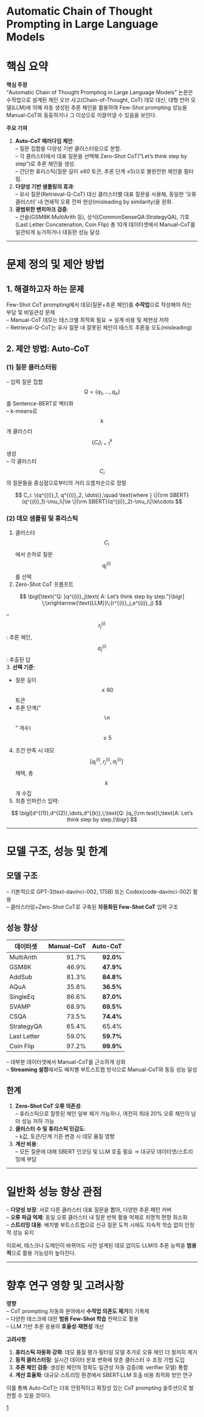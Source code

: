 # Automatic Chain of Thought Prompting in Large Language Models

# 핵심 요약

**핵심 주장**  
“Automatic Chain of Thought Prompting in Large Language Models” 논문은 수작업으로 설계된 체인 오브 사고(Chain-of-Thought, CoT) 데모 대신, 대형 언어 모델(LLM)에 의해 자동 생성된 추론 체인을 활용하여 Few-Shot prompting 성능을 Manual-CoT와 동등하거나 그 이상으로 이끌어낼 수 있음을 보인다.

**주요 기여**  
1. **Auto-CoT 패러다임 제안**:  
   – 질문 집합을 다양성 기반 클러스터링으로 분할.  
   – 각 클러스터에서 대표 질문을 선택해 Zero-Shot CoT(“Let’s think step by step”)로 추론 체인을 생성.  
   – 간단한 휴리스틱(질문 길이 ≤60 토큰, 추론 단계 ≤5)으로 불완전한 체인을 필터링.  
2. **다양성 기반 샘플링의 효과**:  
   – 유사 질문(Retrieval-Q-CoT) 대신 클러스터별 대표 질문을 사용해, 동일한 ‘오류 클러스터’ 내 연쇄적 오류 전파 현상(misleading by similarity)을 완화.  
3. **광범위한 벤치마크 검증**:  
   – 산술(GSM8K·MultiArith 등), 상식(CommonSenseQA·StrategyQA), 기호(Last Letter Concatenation, Coin Flip) 총 10개 데이터셋에서 Manual-CoT를 일관되게 능가하거나 대등한 성능 달성.

***

# 문제 정의 및 제안 방법

## 1. 해결하고자 하는 문제  
Few-Shot CoT prompting에서 데모(질문+추론 체인)를 **수작업**으로 작성해야 하는 부담 및 비일관성 문제  
– Manual-CoT 데모는 태스크별 최적화 필요 → 설계 비용 및 재현성 저하  
– Retrieval-Q-CoT는 유사 질문 내 잘못된 체인이 테스트 추론을 오도(misleading)  

## 2. 제안 방법: Auto-CoT  
### (1) 질문 클러스터링  
– 입력 질문 집합 $$Q=\{q_1,\dots,q_n\}$$를 Sentence-BERT로 벡터화  
– k-means로 $$k$$개 클러스터 $$\{C_i\}_{i=1}^k$$ 생성  
– 각 클러스터 $$C_i$$의 질문들을 중심점으로부터의 거리 오름차순으로 정렬  

$$
    C_i: \{q^{(i)}_1, q^{(i)}_2, \dots\},\quad
    \text{where } \|{\rm SBERT}(q^{(i)}_1)-\mu_i\|\le \|{\rm SBERT}(q^{(i)}_2)-\mu_i\|\le\cdots
  $$

### (2) 데모 샘플링 및 휴리스틱  
1. 클러스터 $$C_i$$에서 순차로 질문 $$q^{(i)}_j$$를 선택  
2. Zero-Shot CoT 프롬프트  

$$
   \bigl[\text{“Q: }q^{(i)}_j\text{ A: Let’s think step by step.”}\bigr]
   \;\xrightarrow{\text{LLM}}\;(r^{(i)}_j,a^{(i)}_j)
   $$  
   
   – $$r^{(i)}_j$$: 추론 체인, $$a^{(i)}_j$$: 추출된 답  
3. **선택 기준**:  
   - 질문 길이 $$\le60$$ 토큰  
   - 추론 단계(“ $$\backslash n$$ ” 개수) $$\le5$$  
4. 조건 만족 시 데모 $$\bigl[q^{(i)}_j,r^{(i)}_j,a^{(i)}_j\bigr]$$ 채택, 총 $$k$$개 수집  
5. 최종 인퍼런스 입력:  

$$
   \bigl[d^{(1)},d^{(2)},\dots,d^{(k)},\;\text{Q: }q_{\rm test}\;\text{A: Let’s think step by step.}\bigr]
   $$

***

# 모델 구조, 성능 및 한계

## 모델 구조  
– 기본적으로 GPT-3(text-davinci-002, 175B) 또는 Codex(code-davinci-002) 활용  
– 클러스터링+Zero-Shot CoT로 구축된 **자동화된 Few-Shot CoT** 입력 구조

## 성능 향상  
| 데이터셋       | Manual-CoT | Auto-CoT |
|--------------|----------:|---------:|
| MultiArith   |    91.7%  |   **92.0%** |
| GSM8K        |    46.9%  |   **47.9%** |
| AddSub       |    81.3%  |   **84.8%** |
| AQuA         |    35.8%  |   **36.5%** |
| SingleEq     |    86.6%  |   **87.0%** |
| SVAMP        |    68.9%  |   **69.5%** |
| CSQA         |    73.5%  |   **74.4%** |
| StrategyQA   |    65.4%  |    65.4% |
| Last Letter  |    59.0%  |   **59.7%** |
| Coin Flip    |    97.2%  |   **99.9%** |

– 대부분 데이터셋에서 Manual-CoT를 근소하게 상회  
– **Streaming 설정**에서도 배치별 부트스트랩 방식으로 Manual-CoT와 동등 성능 달성  

## 한계  
1. **Zero-Shot CoT 오류 의존성**:  
   – 휴리스틱으로 잘못된 체인 일부 제거 가능하나, 여전히 최대 20% 오류 체인이 남아 성능 저하 가능  
2. **클러스터 수 및 휴리스틱 민감도**:  
   – k값, 토큰/단계 기준 변경 시 데모 품질 영향  
3. **계산 비용**:  
   – 모든 질문에 대해 SBERT 인코딩 및 LLM 호출 필요 → 대규모 데이터셋/스트리밍에 부담  

***

# 일반화 성능 향상 관점

– **다양성 보장**: 서로 다른 클러스터 대표 질문을 뽑아, 다양한 추론 패턴 커버  
– **오류 파급 억제**: 동일 오류 클러스터 내 질문 반복 활용 억제로 치명적 편향 최소화  
– **스트리밍 대응**: 배치별 부트스트랩으로 신규 질문 도착 시에도 지속적 학습 없이 안정적 성능 유지  

이로써, 태스크나 도메인이 바뀌어도 사전 설계된 데모 없이도 LLM의 추론 능력을 **범용적**으로 활용 가능성이 높아진다.

***

# 향후 연구 영향 및 고려사항

**영향**  
– CoT prompting 자동화 분야에서 **수작업 의존도 제거**의 기폭제  
– 다양한 태스크에 대한 **범용 Few-Shot 학습** 전략으로 활용  
– LLM 기반 추론 응용의 **효율성·재현성** 개선  

**고려사항**  
1. **휴리스틱 자동화 강화**: 데모 품질 평가·필터링 모델 추가로 오류 체인 더 철저히 제거  
2. **동적 클러스터링**: 실시간 데이터 분포 변화에 맞춘 클러스터 수 조정 기법 도입  
3. **추론 체인 검증**: 생성된 체인의 정확도·일관성 자동 검증(예: verifier 모델) 통합  
4. **계산 효율화**: 대규모·스트리밍 환경에서 SBERT·LLM 호출 비용 최적화 방안 연구  

이를 통해 Auto-CoT는 더욱 안정적이고 확장성 있는 CoT prompting 솔루션으로 발전할 수 있을 것이다.

[1](https://ppl-ai-file-upload.s3.amazonaws.com/web/direct-files/attachments/22370781/fe62da24-1863-4fde-8632-0a7ad05ceb9b/2210.03493v1.pdf)
